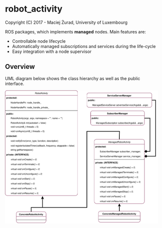 # robot_activity
Copyright (C) 2017 - Maciej Żurad, University of Luxembourg

ROS packages, which implements **managed** nodes. Main features are:
- Controllable node lifecycle
- Automatically managed subscriptions and services during the life-cycle
- Easy integration with a node supervisor

## Overview

UML diagram below shows the class hierarchy as well as the public interface.

![Alt text](./docs/figures/robot_activity.svg)


